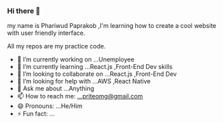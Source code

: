 ### Hi there 👋

my name is Phariwud Paprakob ,I'm learning how to create a cool website with user friendly interface.

All my repos are my practice code.

- 🔭 I’m currently working on ...Unemployee
- 🌱 I’m currently learning ...React.js ,Front-End Dev skills
- 👯 I’m looking to collaborate on ...React.js ,Front-End Dev
- 🤔 I’m looking for help with ...AWS ,React Native
- 💬 Ask me about ...Anything
- 📫 How to reach me: ...priteomg@gmail.com
- 😄 Pronouns: ...He/Him
- ⚡ Fun fact: ...

